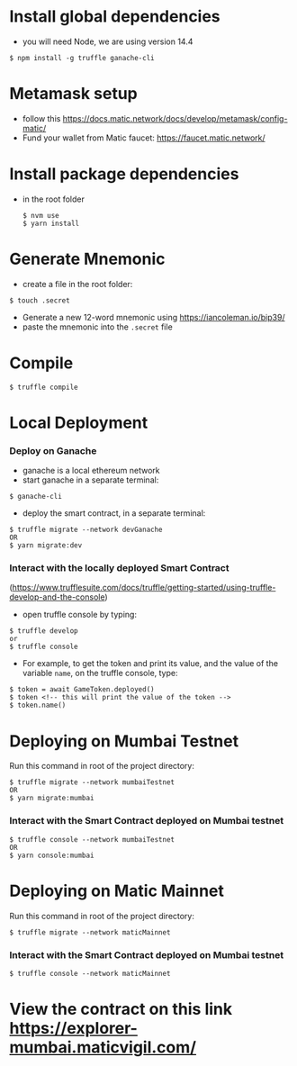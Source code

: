 # Install global dependencies
- you will need Node, we are using version 14.4
```
$ npm install -g truffle ganache-cli
```

# Metamask setup
- follow this https://docs.matic.network/docs/develop/metamask/config-matic/
- Fund your wallet from Matic faucet: https://faucet.matic.network/

# Install package dependencies
- in the root folder
  ```
  $ nvm use
  $ yarn install
  ```

# Generate Mnemonic
- create a file in the root folder: 

```
$ touch .secret
```

- Generate a new 12-word mnemonic using https://iancoleman.io/bip39/
- paste the mnemonic into the `.secret` file
  
# Compile
```
$ truffle compile
```

# Local Deployment

  ### Deploy on Ganache 
  - ganache is a local ethereum network
  - start ganache in a separate terminal: 
  
  ```
  $ ganache-cli
  ```

  - deploy the smart contract, in a separate terminal:
  ```
  $ truffle migrate --network devGanache
  OR
  $ yarn migrate:dev
  ```

  ### Interact with the locally deployed Smart Contract
  (https://www.trufflesuite.com/docs/truffle/getting-started/using-truffle-develop-and-the-console)
  - open truffle console by typing:
  
  ```
  $ truffle develop
  or 
  $ truffle console
  ```

  - For example, to get the token and print its value, and the value of the variable `name`, on the truffle console, type: 
  ```
  $ token = await GameToken.deployed()
  $ token <!-- this will print the value of the token -->
  $ token.name()
  ```



# Deploying on Mumbai Testnet
Run this command in root of the project directory:
```
$ truffle migrate --network mumbaiTestnet
OR
$ yarn migrate:mumbai
```

  ### Interact with the Smart Contract deployed on Mumbai testnet
  ```
  $ truffle console --network mumbaiTestnet
  OR
  $ yarn console:mumbai
  ``` 


# Deploying on Matic Mainnet
Run this command in root of the project directory:
```
$ truffle migrate --network maticMainnet
```

  ### Interact with the Smart Contract deployed on Mumbai testnet
  ```
  $ truffle console --network maticMainnet
  ```   


# View the contract on this link https://explorer-mumbai.maticvigil.com/